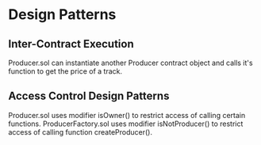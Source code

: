 # Design Patterns

## Inter-Contract Execution
Producer.sol can instantiate another Producer contract object and calls it's function to get the price of a track.

## Access Control Design Patterns
Producer.sol uses modifier isOwner() to restrict access of calling certain functions.
ProducerFactory.sol uses modifier isNotProducer() to restrict access of calling function createProducer().
